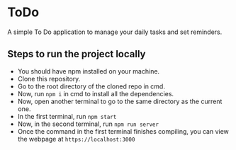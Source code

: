 # ToDo
A simple To Do application to manage your daily tasks and set reminders.

## Steps to run the project locally
- You should have npm installed on your machine.
- Clone this repository.
- Go to the root directory of the cloned repo in cmd.
- Now, run `npm i` in cmd to install all the dependencies.
- Now, open another terminal to go to the same directory as the current one.
- In the first terminal, run `npm start`
- Now, in the second terminal, run `npm run server`
- Once the command in the first terminal finishes compiling, you can view the webpage at `https://localhost:3000`
